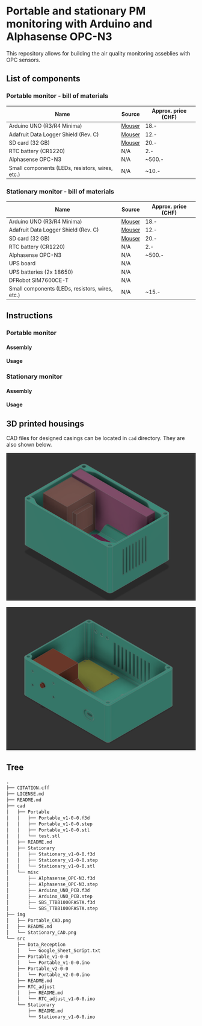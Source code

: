 # Portable and stationary PM monitoring with Arduino and Alphasense OPC-N3

This repository allows for building the air quality monitoring asseblies with OPC sensors.

## List of components

### Portable monitor - bill of materials

| Name | Source | Approx. price (CHF) |
| ---- | ------ | ----------------------- |
| Arduino UNO (R3/R4 Minima)             | [Mouser](https://www.mouser.ch/ProductDetail/Arduino/ABX00080?qs=ulEaXIWI0c9tbG%2FHj5EzRA%3D%3D) | 18.- |
| Adafruit Data Logger Shield (Rev. C)   | [Mouser](https://www.mouser.ch/ProductDetail/Adafruit/1141?qs=GURawfaeGuAe9uOWyGs1aw%3D%3D) | 12.- |
| SD card (32 GB)                        | [Mouser](https://www.mouser.ch/ProductDetail/SanDisk/SDSDAA-032G?qs=EgF7oUuTQmpUPFrDZtLtsQ%3D%3D) | 20.- |
| RTC battery (CR1220)                   | N/A | 2.- |
| Alphasense OPC-N3                      | N/A | ~500.- |
| Small components (LEDs, resistors, wires, etc.) | N/A | ~10.- |

### Stationary monitor - bill of materials

| Name | Source | Approx. price (CHF) |
| ---- | ------ | ----------------------- |
| Arduino UNO (R3/R4 Minima)             | [Mouser](https://www.mouser.ch/ProductDetail/Arduino/ABX00080?qs=ulEaXIWI0c9tbG%2FHj5EzRA%3D%3D) | 18.- |
| Adafruit Data Logger Shield (Rev. C)   | [Mouser](https://www.mouser.ch/ProductDetail/Adafruit/1141?qs=GURawfaeGuAe9uOWyGs1aw%3D%3D) | 12.- |
| SD card (32 GB)                        | [Mouser](https://www.mouser.ch/ProductDetail/SanDisk/SDSDAA-032G?qs=EgF7oUuTQmpUPFrDZtLtsQ%3D%3D) | 20.- |
| RTC battery (CR1220)                   | N/A | 2.- |
| Alphasense OPC-N3                      | N/A | ~500.- |
| UPS board                              | N/A |  |
| UPS batteries (2x 18650)               | N/A |  |
| DFRobot SIM7600CE-T                    | N/A |  |
| Small components (LEDs, resistors, wires, etc.) | N/A | ~15.- |

## Instructions

### Portable monitor

#### Assembly

#### Usage

### Stationary monitor

#### Assembly

#### Usage

## 3D printed housings

CAD files for designed casings can be located in `cad` directory. They are also shown below.

![Portable housing](/img/Portable_CAD.png)

![Stationary housing](/img/Stationary_CAD.png)

## Tree

    .
    ├── CITATION.cff
    ├── LICENSE.md
    ├── README.md
    ├── cad
    │   ├── Portable
    │   │   ├── Portable_v1-0-0.f3d
    │   │   ├── Portable_v1-0-0.step
    │   │   ├── Portable_v1-0-0.stl
    │   │   └── test.stl
    │   ├── README.md
    │   ├── Stationary
    │   │   ├── Stationary_v1-0-0.f3d
    │   │   ├── Stationary_v1-0-0.step
    │   │   └── Stationary_v1-0-0.stl
    │   └── misc
    │       ├── Alphasense_OPC-N3.f3d
    │       ├── Alphasense_OPC-N3.step
    │       ├── Arduino_UNO_PCB.f3d
    │       ├── Arduino_UNO_PCB.step
    │       ├── SBS_TTBB1000FASTA.f3d
    │       └── SBS_TTBB1000FASTA.step
    ├── img
    │   ├── Portable_CAD.png
    │   ├── README.md
    │   └── Stationary_CAD.png
    └── src
        ├── Data_Reception
        │   └── Google_Sheet_Script.txt
        ├── Portable_v1-0-0
        │   └── Portable_v1-0-0.ino
        ├── Portable_v2-0-0
        │   └── Portable_v2-0-0.ino
        ├── README.md
        ├── RTC_adjust
        │   ├── README.md
        │   └── RTC_adjust_v1-0-0.ino
        └── Stationary
            ├── README.md
            └── Stationary_v1-0-0.ino

